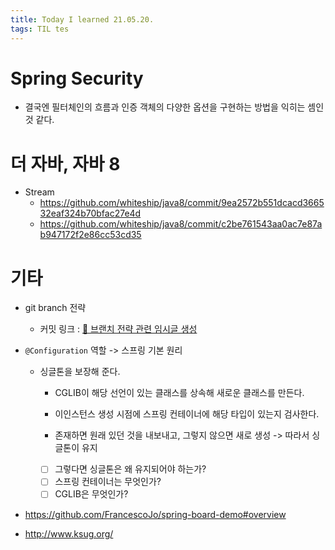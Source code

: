 ```yaml
---
title: Today I learned 21.05.20.
tags: TIL tes
---
```


# Spring Security

- 결국엔 필터체인의 흐름과 인증 객체의 다양한 옵션을 구현하는 방법을 익히는 셈인 것 같다.



# 더 자바, 자바 8

- Stream
  - https://github.com/whiteship/java8/commit/9ea2572b551dcacd366532eaf324b70bfac27e4d
  - https://github.com/whiteship/java8/commit/c2be761543aa0ac7e87ab947172f2e86cc53cd35



# 기타

- git branch 전략
  - 커밋 링크 : [📝 브랜치 전략 관련 임시글 생성](https://github.com/dahyeong-yun/dahyeong-yun.github.io/commit/cddc09e8a439e017ef1f6471df4198ac179063f6)

- `@Configuration` 역할 -> 스프링 기본 원리

  - 싱글톤을 보장해 준다.

    - CGLIB이 해당 선언이 있는 클래스를 상속해 새로운 클래스를 만든다.

    - 이인스턴스 생성 시점에 스프링 컨테이너에 해당 타입이 있는지 검사한다.

    - 존재하면 원래 있던 것을 내보내고, 그렇지 않으면 새로 생성 -> 따라서 싱글톤이 유지
    - [ ] 그렇다면 싱글톤은 왜 유지되어야 하는가?
    - [ ] 스프링 컨테이너는 무엇인가?
    - [ ] CGLIB은 무엇인가?

- https://github.com/FrancescoJo/spring-board-demo#overview
- http://www.ksug.org/